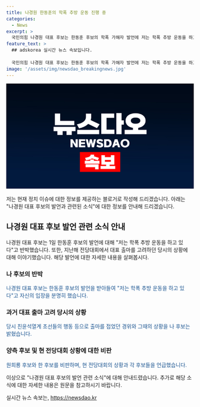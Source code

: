 ```yaml
---
title: 나경원 한동훈의 학폭 추방 운동 진행 중
categories:
  - News
excerpt: >
  국민의힘 나경원 대표 후보는 한동훈 후보의 학폭 가해자 발언에 저는 학폭 추방 운동을 하고 있다며 반박했다. 그는 전당대회 출마 고려 중 친윤석열계 초선들의 불출마 압박과 겪은 일련의 사태를 언급하며 저는 그때 학폭 피해자였기 때문에 계파 정치가 가져오는 폐해를 누구보다 잘 안다고 말했다. 또한, 양쪽 후보를 비판하며 저는 양쪽의 잠재적 학폭 가해자들로부터 학폭 추방 운동을 하고 있다고 강조했다.
feature_text: >
  ## adskorea 실시간 뉴스 속보입니다.

  국민의힘 나경원 대표 후보는 한동훈 후보의 학폭 가해자 발언에 저는 학폭 추방 운동을 하고 있다며 반박했다. 그는 전당대회 출마 고려 중 친윤석열계 초선들의 불출마 압박과 겪은 일련의 사태를 언급하며 저는 그때 학폭 피해자였기 때문에 계파 정치가 가져오는 폐해를 누구보다 잘 안다고 말했다. 또한, 양쪽 후보를 비판하며 저는 양쪽의 잠재적 학폭 가해자들로부터 학폭 추방 운동을 하고 있다고 강조했다.
image: '/assets/img/newsdao_breakingnews.jpg'
---
```


<p><img src="/assets/img/newsdao_breakingnews.jpg" alt="adskorea 속보" /></p>

<p>저는 현재 정치 이슈에 대한 정보를 제공하는 블로거로 작성해 드리겠습니다. 아래는 "나경원 대표 후보의 발언과 관련된 소식"에 대한 정보를 안내해 드리겠습니다.</p>

<p data-ke-size="size16"></p>

<h2 data-ke-size="size26">나경원 대표 후보 발언 관련 소식 안내</h2>

<p data-ke-size="size16">나경원 대표 후보는 1일 한동훈 후보의 발언에 대해 "저는 학폭 추방 운동을 하고 있다"고 반박했습니다. 또한, 지난해 전당대회에서 대표 출마를 고려하던 당시의 상황에 대해 이야기했습니다. 해당 발언에 대한 자세한 내용을 살펴봅시다.</p>

<h3><b>나 후보의 반박</b></h3>

<p><span style="color: #1a5490;">나경원 대표 후보는 한동훈 후보의 발언을 받아들여 "저는 학폭 추방 운동을 하고 있다"고 자신의 입장을 분명히 했습니다.</span></p>

<h3><b>과거 대표 출마 고려 당시의 상황</b></h3>

<p><span style="color: #1a5490;">당시 친윤석열계 초선들의 행동 등으로 출마를 접었던 경위와 그때의 상황을 나 후보는 밝혔습니다.</span></p>

<h3><b>양측 후보 및 현 전당대회 상황에 대한 비판</b></h3>

<p><span style="color: #1a5490;">원희룡 후보와 한 후보를 비판하며, 현 전당대회의 상황과 각 후보들을 언급했습니다.</span></p>

<p>이상으로 "나경원 대표 후보의 발언 관련 소식"에 대해 안내드렸습니다. 추가로 해당 소식에 대한 자세한 내용은 원문을 참고하시기 바랍니다.</p>

<p data-ke-size="size16"></p>
실시간 뉴스 속보는, <a href="https://newsdao.kr" rel="dofollow">https://newsdao.kr</a>


